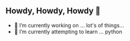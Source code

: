 ## Howdy, Howdy, Howdy 👋

<!--
**herseyc/herseyc** is a ✨ _special_ ✨ repository because its `README.md` (this file) appears on your GitHub profile.
-->


- 🔭 I’m currently working on ... lot's of things...
- 🌱 I’m currently attempting to learn ... python


